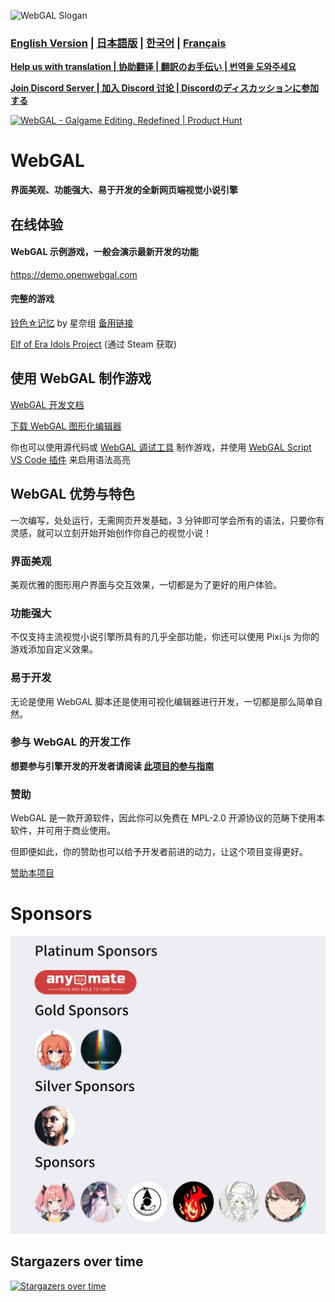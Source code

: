 ![WebGAL Slogan](https://github.com/OpenWebGAL/WebGAL/assets/30483415/ede38a39-d054-4fee-a3e9-fc5e764f358d)

### **[English Version](/README_EN.md)** | **[日本語版](/README_JP.md)** | **[한국어](/README_KO.md)** | **[Français](/README_FR.md)**

**[Help us with translation | 协助翻译 | 翻訳のお手伝い | 번역을 도와주세요](https://github.com/MakinoharaShoko/WebGAL/tree/dev/packages/webgal/src/translations)**

**[Join Discord Server | 加入 Discord 讨论 | Discordのディスカッションに参加する](https://discord.gg/kPrQkJttJy)**

<a href="https://www.producthunt.com/posts/webgal?utm_source=badge-featured&utm_medium=badge&utm_souce=badge-webgal" target="_blank"><img src="https://api.producthunt.com/widgets/embed-image/v1/featured.svg?post_id=443280&theme=light" alt="WebGAL - Galgame&#0032;Editing&#0046;&#0032;Redefined | Product Hunt" style="width: 250px; height: 54px;" width="250" height="54" /></a>

# WebGAL

**界面美观、功能强大、易于开发的全新网页端视觉小说引擎**

## 在线体验

#### WebGAL 示例游戏，一般会演示最新开发的功能

https://demo.openwebgal.com

#### 完整的游戏

[铃色☆记忆](http://hoshinasuzu.cn/) by 星奈组  [备用链接](http://hoshinasuzu.cc/)

[Elf of Era Idols Project](https://store.steampowered.com/app/2414730/Elf_of_Era_Idols_Project/) (通过 Steam 获取)

## 使用 WebGAL 制作游戏

[WebGAL 开发文档](https://docs.openwebgal.com/)

[下载 WebGAL 图形化编辑器](https://github.com/MakinoharaShoko/WebGAL_Terre/releases)

你也可以使用源代码或 [WebGAL 调试工具](https://github.com/MakinoharaShoko/WebGAL/releases) 制作游戏，并使用 [WebGAL Script VS Code 插件](https://marketplace.visualstudio.com/items?itemName=c6h5-no2.webgal-script-basics) 来启用语法高亮

## WebGAL 优势与特色

一次编写，处处运行，无需网页开发基础，3 分钟即可学会所有的语法，只要你有灵感，就可以立刻开始开始创作你自己的视觉小说！

### 界面美观

美观优雅的图形用户界面与交互效果，一切都是为了更好的用户体验。

### 功能强大

不仅支持主流视觉小说引擎所具有的几乎全部功能，你还可以使用 Pixi.js 为你的游戏添加自定义效果。

### 易于开发

无论是使用 WebGAL 脚本还是使用可视化编辑器进行开发，一切都是那么简单自然。

### 参与 WebGAL 的开发工作

**想要参与引擎开发的开发者请阅读 [此项目的参与指南](https://docs.openwebgal.com/developers/)**

### 赞助

WebGAL 是一款开源软件，因此你可以免费在 MPL-2.0 开源协议的范畴下使用本软件，并可用于商业使用。

但即便如此，你的赞助也可以给予开发者前进的动力，让这个项目变得更好。

[赞助本项目](https://docs.openwebgal.com/sponsor/)

# Sponsors

<a href="https://openwebgal.com/">
<img alt="Sponsor" src="https://raw.githubusercontent.com/OpenWebGAL/static/main/sponsors.png">
</a>

## Stargazers over time

[![Stargazers over time](https://starchart.cc/MakinoharaShoko/WebGAL.svg)](https://starchart.cc/MakinoharaShoko/WebGAL)
